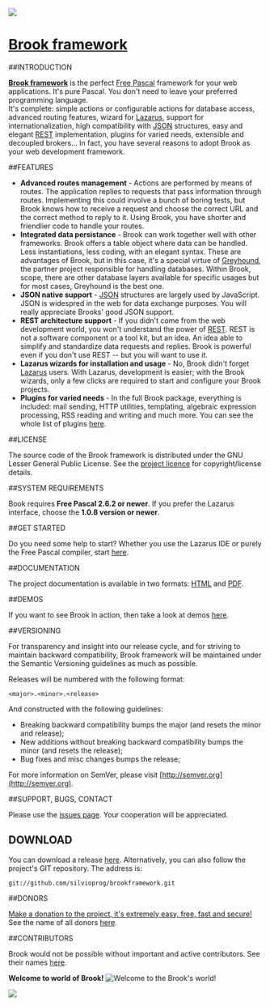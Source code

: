 <a href="http://brookframework.org/"><img src="http://brookframework.org/assets/img/brook-big-icon.png"></a>

# [Brook framework](http://brookframework.org)

##INTRODUCTION

**[Brook framework](http://brookframework.org)** is the perfect [Free Pascal](http://freepascal.org/) framework for your web applications. It's pure Pascal. You don't need to leave your preferred programming language.<br>
It's complete: simple actions or configurable actions for database access, advanced routing features, wizard for [Lazarus](http://lazarus.freepascal.org), support for internationalization, high compatibility with [JSON](http://json.org) structures, easy and elegant [REST](http://en.wikipedia.org/wiki/Representational_state_transfer) implementation, plugins for varied needs, extensible and decoupled brokers... In fact, you have several reasons to adopt Brook as your web development framework.

##FEATURES

* **Advanced routes management** - Actions are performed by means of routes. The application replies to requests that pass information through routes. Implementing this could involve a bunch of boring tests, but Brook knows how to receive a request and choose the correct URL and the correct method to reply to it. Using Brook, you have shorter and friendlier code to handle your routes.
* **Integrated data persistance** - Brook can work together well with other frameworks. Brook offers a table object where data can be handled. Less instantiations, less coding, with an elegant syntax. These are advantages of Brook, but in this case, it's a special virtue of [Greyhound](https://github.com/mdbs99/Greyhound), the partner project responsible for handling databases. Within Brook, scope, there are other database layers available for specific usages but for most cases, Greyhound is the best one.
* **JSON native support** - [JSON](http://json.org) structures are largely used by JavaScript. JSON is widespred in the web for data exchange purposes. You will really appreciate Brooks' good JSON support.
* **REST architecture support** - If you didn't come from the web development world, you won't understand the power of [REST](http://en.wikipedia.org/wiki/Representational_state_transfer). REST is not a software component or a tool kit, but an idea. An idea able to simplify and standardize data requests and replies. Brook is powerful even if you don't use REST -- but you will want to use it.
* **Lazarus wizards for installation and usage** - No, Brook didn't forget [Lazarus](http://www.lazarus.freepascal.org) users. With Lazarus, development is easier; with the Brook wizards, only a few clicks are required to start and configure your Brook projects.
* **Plugins for varied needs** - In the full Brook package, everything is included: mail sending, HTTP utilities, templating, algebraic expression processing, RSS reading and writing and much more. You can see the whole list of plugins [here](https://github.com/silvioprog).

##LICENSE

The source code of the Brook framework is distributed under the GNU Lesser General Public License. See the [project licence](https://github.com/silvioprog/brookframework/blob/master/LICENSE.txt) for copyright/license details.

##SYSTEM REQUIREMENTS

Book requires **Free Pascal 2.6.2 or newer**. If you prefer the Lazarus interface, choose the **1.0.8 version or newer**.

##GET STARTED

Do you need some help to start? Whether you use the Lazarus IDE or purely the Free Pascal compiler, start [here](http://brookframework.org/get-started.html).

##DOCUMENTATION

The project documentation is available in two formats: [HTML](http://docs.brookframework.org) and [PDF](http://docs.brookframework.org/brookframework-ref.pdf).

##DEMOS

If you want to see Brook in action, then take a look at demos [here](http://brookframework.org/demos.html).

##VERSIONING

For transparency and insight into our release cycle, and for striving to maintain backward compatibility, Brook framework will be maintained under the Semantic Versioning guidelines as much as possible.

Releases will be numbered with the following format:

`<major>.<minor>.<release>`

And constructed with the following guidelines:

* Breaking backward compatibility bumps the major (and resets the minor and release);
* New additions without breaking backward compatibility bumps the minor (and resets the release);
* Bug fixes and misc changes bumps the release;

For more information on SemVer, please visit [http://semver.org](http://semver.org).

##SUPPORT, BUGS, CONTACT

Please use the [issues page](https://github.com/silvioprog/brookframework/issues). Your cooperation will be appreciated.

## DOWNLOAD

You can download a release [here](http://brookframework.org/download/release.bf). Alternatively, you can also follow the project's GIT repository. The address is:

`git://github.com/silvioprog/brookframework.git`

##DONORS

[Make a donation to the project, it's extremely easy, free, fast and secure!](https://www.paypal.com/cgi-bin/webscr?cmd=_donations&business=GE9VT768TLP74&lc=GB&item_name=Brook%20framework&item_number=brookframework&currency_code=USD&bn=PP%2dDonationsBF%3abtn_donateCC_LG%2egif%3aNonHosted) See the name of all donors [here](https://github.com/silvioprog/brookframework/blob/master/DONORS.txt).

##CONTRIBUTORS

Brook would not be possible without important and active contributors. See their names [here](https://github.com/silvioprog/brookframework/blob/master/CONTRIBUTORS.txt).

**Welcome to world of Brook!** ![Welcome to the Brook's world!](http://l.yimg.com/us.yimg.com/i/mesg/emoticons7/113.gif)

<a href="https://www.paypal.com/cgi-bin/webscr?cmd=_donations&business=GE9VT768TLP74&lc=GB&item_name=Brook%20framework&item_number=brookframework&currency_code=USD&bn=PP%2dDonationsBF%3abtn_donateCC_LG%2egif%3aNonHosted">
  <img src="https://www.paypalobjects.com/en_US/GB/i/btn/btn_donateCC_LG.gif">
</a>
